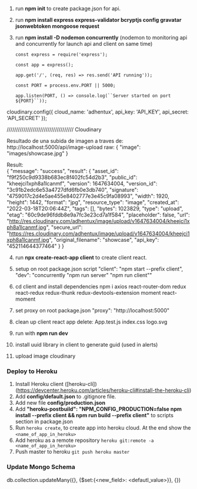 1. run **npm init** to create package.json for api.
2. run **npm install express express-validator bcryptjs config gravatar jsonwebtoken mongoose request**
3. run **npm install -D nodemon concurrently** (nodemon to monitoring api and concurrently for launch api and client on same time)

   `const express = require('express');`

   `const app = express();`

   `app.get('/', (req, res) => res.send('API running'));`

   `const PORT = process.env.PORT || 5000;`

   ` app.listen(PORT, () => console.log(``Server started on port ${PORT}``)); `

cloudinary.config({
cloud_name: 'adhentux',
api_key: 'API_KEY',
api_secret: 'API_SECRET'
});

////////////////////////////////////
Cloudinary

Resultado de una subida de imagen a traves
de: http://localhost:5000/api/image-upload
raw: {
"image": "images/showcase.jpg"
}

Result:  
{
"message": "success",
"result": {
"asset_id": "f9f250c9d9338b683ec8f402fc54d2b3",
"public_id": "kheejci1xph8a1lcanmf",
"version": 1647634004,
"version_id": "3c91b2edc6e53a4727dfd6fb0e3db740",
"signature": "4759017c2d4e5ae455e8402777e3e45c9fa08993",
"width": 1920,
"height": 1442,
"format": "jpg",
"resource_type": "image",
"created_at": "2022-03-18T20:06:44Z",
"tags": [],
"bytes": 1023829,
"type": "upload",
"etag": "60c9de96fddb8e9a7fc3e23cd7a1f584",
"placeholder": false,
"url": "http://res.cloudinary.com/adhentux/image/upload/v1647634004/kheejci1xph8a1lcanmf.jpg",
"secure_url": "https://res.cloudinary.com/adhentux/image/upload/v1647634004/kheejci1xph8a1lcanmf.jpg",
"original_filename": "showcase",
"api_key": "452114644377464"
}
}

4. run **npx create-react-app client** to create client react.
5. setup on root package.json script
   "client": "npm start --prefix client",
   "dev": "concurrently \"npm run server\" \"npm run client\""
6. cd client and install dependencies
   npm i axios react-router-dom redux react-redux redux-thunk redux-devtools-extension moment react-moment
7. set proxy on root package.json
   "proxy": "http://localhost:5000"
8. clean up client react app
   delete: App.test.js index.css logo.svg
9. run with **npm run dev**
10. install uuid library in client to generate guid (used in alerts)

11. upload image cloudinary

### Deploy to Heroku

1. Install Heroku client ([heroku-cli])(https://devcenter.heroku.com/articles/heroku-cli#install-the-heroku-cli)
2. Add **config/default.json** to .gitignore file.
3. Add new file **config/production.json**
4. Add **"heroku-postbuild": "NPM_CONFIG_PRODUCTION=false npm install --prefix client && npm run build --prefix client"** to scripts section in package.json
5. Run `heroku create`, to create app into heroku cloud. At the end show the `<name_of_app_in_heroku>`
6. Add heroku as a remote repository `heroku git:remote -a <name_of_app_in_heroku>`
7. Push master to heroku `git push heroku master`


### Update Mongo Schema

db.collection.updateMany({<filter>}, {$set:{<new_field>: <defautl_value>}}, {})

